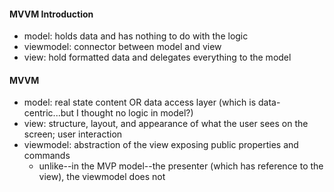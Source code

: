 #### MVVM Introduction
- model: holds data and has nothing to do with the logic
- viewmodel: connector between model and view
- view: hold formatted data and delegates everything to the model 

#### MVVM
- model: real state content OR data access layer (which is data-centric...but I thought no logic in model?)
- view: structure, layout, and appearance of what the user sees on the screen; user interaction
- viewmodel: abstraction of the view exposing public properties and commands
    - unlike--in the MVP model--the presenter (which has reference to the view), the viewmodel does not 